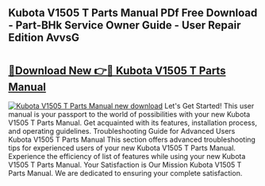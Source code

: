 ## Kubota V1505 T Parts Manual PDf Free Download - Part-BHk Service Owner Guide - User Repair Edition AvvsG

# <h2><a href="http://bc88229.oget.top/?id=Kubota+V1505+T+Parts+Manual">🔗Download New 👉🔴 Kubota V1505 T Parts Manual</a></h2>

[![Kubota V1505 T Parts Manual new download](https://i.imgur.com/5g1atiW.png)](http://bc88229.oget.top/?id=Kubota+V1505+T+Parts+Manual)
Let's Get Started! This user manual is your passport to the world of possibilities with your new Kubota V1505 T Parts Manual. Get acquainted with its features, installation process, and operating guidelines. Troubleshooting Guide for Advanced Users Kubota V1505 T Parts Manual This section offers advanced troubleshooting tips for experienced users of your new Kubota V1505 T Parts Manual. Experience the efficiency of list of features while using your new Kubota V1505 T Parts Manual. Your Satisfaction is Our Mission Kubota V1505 T Parts Manual. We are dedicated to ensuring your complete satisfaction.
